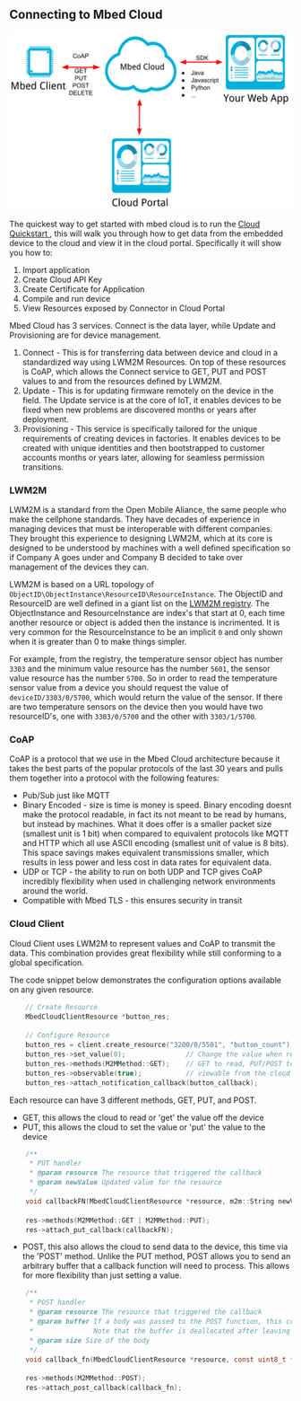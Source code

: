 ## Connecting to Mbed Cloud

![](images/cloud_architecture.png)

The quickest way to get started with mbed cloud is to run the [Cloud Quickstart ](https://cloud.mbed.com/quick-start), this will walk you through how to get data from the embedded device to the cloud and view it in the cloud portal. Specifically it will show you how to: 
1. Import application
1. Create Cloud API Key
1. Create Certificate for Application
1. Compile and run device
1. View Resources exposed by Connector in Cloud Portal 

Mbed Cloud has 3 services. Connect is the data layer, while Update and Provisioning are for device management. 
1. Connect - This is for transferring data between device and cloud in a standardized way using LWM2M Resources. On top of these resources is CoAP, which allows the Connect service to GET, PUT and POST values to and from the resources defined by LWM2M. 
1. Update - This is for updating firmware remotely on the device in the field. The Update service is at the core of IoT, it enables devices to be fixed when new problems are discovered months or years after deployment. 
1. Provisioning - This service is specifically tailored for the unique requirements of creating devices in factories. It enables devices to be created with unique identities and then bootstrapped to customer accounts months or years later, allowing for seamless permission transitions. 

### LWM2M

LWM2M is a standard from the Open Mobile Aliance, the same people who make the cellphone standards. They have decades of experience in managing devices that must be interoperable with different companies. They brought this experience to designing LWM2M, which at its core is designed to be understood by machines with a well defined specification so if Company A goes under and Company B decided to take over management of the devices they can. 

LWM2M is based on a URL topology of `ObjectID\ObjectInstance\ResourceID\ResourceInstance`. The ObjectID and ResourceID are well defined in a giant list on the [LWM2M registry](http://www.openmobilealliance.org/wp/OMNA/LwM2M/LwM2MRegistry.html). The ObjectInstance and ResourceInstance are index's that start at 0, each time another resource or object is added then the instance is incrimented. It is very common for the ResourceInstance to be an implicit `0` and only shown when it is greater than 0 to make things simpler. 

For example, from the registry, the temperature sensor object has number `3303` and the minimum value resource has the number `5601`, the sensor value resource has the number `5700`. So in order to read the temperature sensor value from a device you should request the value of `deviceID/3303/0/5700`, which would return the value of the sensor. If there are two temperature sensors on the device then you would have two resourceID's, one with `3303/0/5700` and the other with `3303/1/5700`. 

### CoAP
CoAP is a protocol that we use in the Mbed Cloud architecture because it takes the best parts of the popular protocols of the last 30 years and pulls them together into a protocol with the following features:
- Pub/Sub just like MQTT
- Binary Encoded - size is time is money is speed. Binary encoding doesnt make the protocol readable, in fact its not meant to be read by humans, but instead by machines. What it does offer is a smaller packet size (smallest unit is 1 bit) when compared to equivalent protocols like MQTT and HTTP which all use ASCII encoding (smallest unit of value is 8 bits). This space savings makes equivalent transmissions smaller, which results in less power and less cost in data rates for equivalent data. 
- UDP or TCP - the ability to run on both UDP and TCP gives CoAP incredibly flexibility when used in challenging network environments around the world. 
- Compatible with Mbed TLS - this ensures security in transit 

### Cloud Client

Cloud Client uses LWM2M to represent values and CoAP to transmit the data. This combination provides great flexibility while still conforming to a global specification. 

The code snippet below demonstrates the configuration options available on any given resource. 

```C
	// Create Resource
	MbedCloudClientResource *button_res;

	// Configure Resource
    button_res = client.create_resource("3200/0/5501", "button_count"); // set object/resource information
    button_res->set_value(0);				// Change the value when read
    button_res->methods(M2MMethod::GET);	// GET to read, PUT/POST to write
    button_res->observable(true); 			// viewable from the cloud
    button_res->attach_notification_callback(button_callback);
```

Each resource can have 3 different methods, GET, PUT, and POST. 
- GET, this allows the cloud to read or 'get' the value off the device
- PUT, this allows the cloud to set the value or 'put' the value to the device
```C
	/**
	 * PUT handler
	 * @param resource The resource that triggered the callback
	 * @param newValue Updated value for the resource
	 */
	void callbackFN(MbedCloudClientResource *resource, m2m::String newValue) {...}

	res->methods(M2MMethod::GET | M2MMethod::PUT);
    res->attach_put_callback(callbackFN);
```
- POST, this also allows the cloud to send data to the device, this time via the 'POST' method. Unlike the PUT method, POST allows you to send an arbitrary buffer that a callback function will need to process. This allows for more flexibility than just setting a value. 
```C
	/**
	 * POST handler
	 * @param resource The resource that triggered the callback
	 * @param buffer If a body was passed to the POST function, this contains the data.
	 *               Note that the buffer is deallocated after leaving this function, so copy it if you need it longer.
	 * @param size Size of the body
	 */
	void callback_fn(MbedCloudClientResource *resource, const uint8_t *buffer, uint16_t size) {...}

	res->methods(M2MMethod::POST);
    res->attach_post_callback(callback_fn);
```


